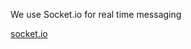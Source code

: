 We use Socket.io for real time messaging

[socket.io](https://socket.io/docs/v4/tutorial/introduction)
